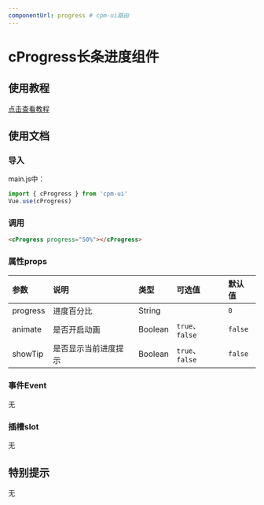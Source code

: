 ```yaml
---
componentUrl: progress # cpm-ui路由
---
```


# cProgress长条进度组件

## 使用教程
[点击查看教程](https://cpm828.github.io/cpm-ui/demo/index.html#/progress)


## 使用文档
### 导入
main.js中：
```js
import { cProgress } from 'cpm-ui'
Vue.use(cProgress)
```

### 调用
```html
<cProgress progress="50%"></cProgress>
```

### 属性props
|参数|说明|类型|可选值|默认值|
|:---|:---|:---|:---|:---|
|progress|进度百分比|String||`0`|
|animate|是否开启动画|Boolean|`true`、`false`|`false`|
|showTip|是否显示当前进度提示|Boolean|`true`、`false`|`false`|


### 事件Event
无


### 插槽slot
无



## 特别提示
无